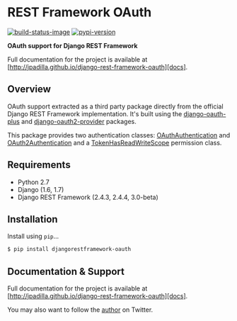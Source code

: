 # REST Framework OAuth

[![build-status-image]][travis]
[![pypi-version]][pypi]

**OAuth support for Django REST Framework**

Full documentation for the project is available at [http://jpadilla.github.io/django-rest-framework-oauth][docs].

## Overview

OAuth support extracted as a third party package directly from the official Django REST Framework implementation. It's built using the [django-oauth-plus][django-oauth-plus] and [django-oauth2-provider][django-oauth2-provider] packages.

This package provides two authentication classes: [OAuthAuthentication][oauth-authentication] and [OAuth2Authentication][oauth2-authentication] and a [TokenHasReadWriteScope][token-has-read-write-scope] permission class.

## Requirements

* Python 2.7
* Django (1.6, 1.7)
* Django REST Framework (2.4.3, 2.4.4, 3.0-beta)

## Installation

Install using `pip`...

```bash
$ pip install djangorestframework-oauth
```

## Documentation & Support

Full documentation for the project is available at [http://jpadilla.github.io/django-rest-framework-oauth][docs].

You may also want to follow the [author][jpadilla] on Twitter.

[build-status-image]: https://secure.travis-ci.org/jpadilla/django-rest-framework-oauth.png?branch=master
[travis]: http://travis-ci.org/jpadilla/django-rest-framework-oauth?branch=master
[pypi-version]: https://img.shields.io/pypi/v/djangorestframework-oauth.svg
[pypi]: https://pypi.python.org/pypi/djangorestframework-oauth
[django-oauth-plus]: http://code.larlet.fr/django-oauth-plus/wiki/Home
[django-oauth2-provider]: http://django-oauth2-provider.readthedocs.org/
[oauth-authentication]: http://jpadilla.github.io/django-rest-framework-oauth/authentication/#oauthauthentication
[oauth2-authentication]: http://jpadilla.github.io/django-rest-framework-oauth/authentication/#oauth2authentication
[token-has-read-write-scope]: http://jpadilla.github.io/django-rest-framework-oauth/permissions/#tokenhasreadwritescope
[docs]: http://jpadilla.github.io/django-rest-framework-oauth
[jpadilla]: https://twitter.com/jpadilla_

